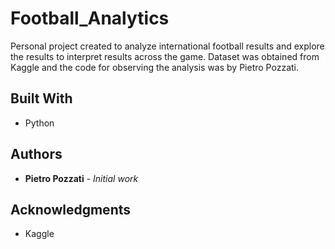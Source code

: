 # Football_Analytics
Personal project created to analyze international football results and explore the results to interpret results across the game.
Dataset was obtained from Kaggle and the code for observing the analysis was by Pietro Pozzati.


## Built With
* Python

## Authors

* **Pietro Pozzati** - *Initial work*

## Acknowledgments

* Kaggle
